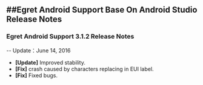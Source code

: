 ##Egret Android Support Base On Android Studio Release Notes 
---
### Egret Android Support 3.1.2 Release Notes
--
Update：June 14, 2016

- **[Update]** Improved stability.
- **[Fix]** crash caused by characters replacing in EUI label.
- **[Fix]** Fixed bugs.